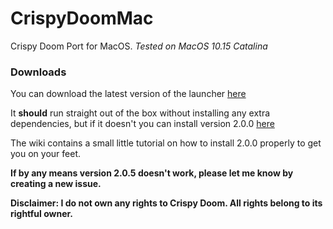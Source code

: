 # CrispyDoomMac
Crispy Doom Port for MacOS.
*Tested on MacOS 10.15 Catalina*

### Downloads
You can download the latest version of the launcher [here](https://github.com/foxxgaming/CrispyDoomMac/releases/latest)

It **should** run straight out of the box without installing any extra dependencies, but if it doesn't you can install version 2.0.0 [here](https://github.com/foxxgaming/CrispyDoomMac/wiki/Downloading-Version-2.0.0)

The wiki contains a small little tutorial on how to install 2.0.0 properly to get you on your feet.


**If by any means version 2.0.5 doesn't work, please let me know by creating a new issue.**

**Disclaimer: I do not own any rights to Crispy Doom. All rights belong to its rightful owner.**

